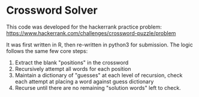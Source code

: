 # Crossword Solver

This code was developed for the hackerrank practice problem: https://www.hackerrank.com/challenges/crossword-puzzle/problem

It was first written in R, then re-written in python3 for submission. The logic follows the same few core steps:

1. Extract the blank "positions" in the crossword
2. Recursively attempt all words for each position
3. Maintain a dictionary of "guesses" at each level of recursion, check each attempt at placing a word against guess dictionary
4. Recurse until there are no remaining "solution words" left to check.
